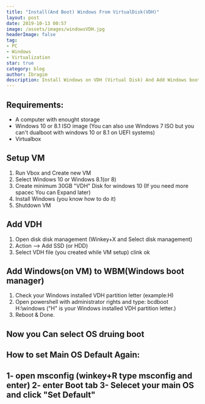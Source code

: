 ```yaml
---
title: "Install(And Boot) Windows From VirtualDisk(VDH)"
layout: post
date: 2019-10-13 00:57
image: /assets/images/windowsVDH.jpg
headerImage: false
tag:
- PC
- Windows
- Virtualization
star: true
category: blog
author: İbragim
description: Install Windows on VDH (Virtual Disk) And Add Windows boot manager
---
```


## Requirements:
* A computer with enought storage
* Windows 10 or 8.1 ISO image (You can also use Windows 7 ISO but you can't dualboot with windows 10 or 8.1 on UEFI systems)
* Virtualbox

## Setup VM
1. Run Vbox and Create new VM
2. Select Windows 10 or Windows 8.1(or 8)
3. Create minimum 30GB "VDH" Disk for windows 10 (If you need more spacec You can Expand later)
4. Install Windows (you know how to do it)
5. Shutdown VM

## Add VDH
1. Open disk disk management (Winkey+X and Select disk management)
2. Action --> Add SSD (or HDD)
3. Select VDH file (you created while VM setup) clink ok

## Add Windows(on VM) to WBM(Windows boot manager)
1. Check your Windows installed VDH partition letter (example:H)
5. Open powershell with administrator rights and type: bcdboot H:\windows ("H" is your Windows installed VDH partition letter.)
6. Reboot & Done.

## Now you Can select OS druing boot

## How to set Main OS Default Again:
1- open msconfig (winkey+R type msconfig and enter)
2- enter Boot tab
3- Selecet your main OS and click "Set Default"
---